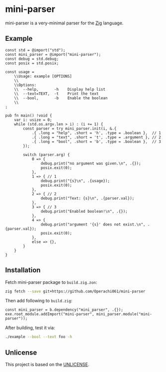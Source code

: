 # mini-parser
mini-parser is a very-minimal parser for the [Zig](https://ziglang.org) language.

## Example
```zig
const std = @import("std");
const mini_parser = @import("mini-parser");
const debug = std.debug;
const posix = std.posix;

const usage =
    \\Usage: example [OPTIONS]
    \\
    \\Options:
    \\  --help,       -h    Display help list
    \\  --text=TEXT,  -t    Print the text
    \\  --bool,       -b    Enable the boolean
    \\
;

pub fn main() !void {
    var i: usize = 0;
    while (std.os.argv.len > i) : (i += 1) {
        const parser = try mini_parser.init(i, &.{
            .{ .long = "help", .short = 'h', .type = .boolean },  // 1
            .{ .long = "text", .short = 't', .type = .argument }, // 2
            .{ .long = "bool", .short = 'b', .type = .boolean },  // 3
        });

        switch (parser.arg) {
            0 => {
                debug.print("no argument was given.\n", .{});
                posix.exit(0);
            },
            1 => { // 1
                debug.print("{s}\n", .{usage});
                posix.exit(0);
            },
            2 => { // 2
                debug.print("Text: {s}\n", .{parser.val});
            }, 
            3 => { // 3
                debug.print("Enabled boolean!\n", .{}); 
            },
            4 => {
                debug.print("argument '{s}' does not exist.\n", .{parser.val});
                posix.exit(0);
            },
            else => {},
        }
    }
}
```

## Installation

Fetch mini-parser package to `build.zig.zon`:
```sh
zig fetch --save git+https://github.com/Operachi061/mini-parser
```

Then add following to `build.zig`:
```zig
const mini_parser = b.dependency("mini_parser", .{});
exe.root_module.addImport("mini-parser", mini_parser.module("mini-parser"));
```

After building, test it via:
```sh
./example --bool --text foo -h
```

## Unlicense
This project is based on the [UNLICENSE](https://github.com/Operachi061/mini-parser/blob/main/UNLICENSE).
